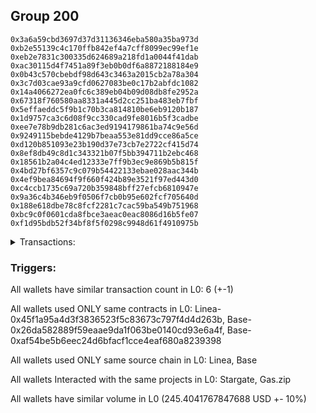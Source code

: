 ## Group 200

```0x5db31aca1bff382bc37d09cdaee4df82702913d3
0x3a6a59cbd3697d37d31136346eba580a35ba973d
0xb2e55139c4c170ffb842ef4a7cff8099ec99ef1e
0xeb2e7831c300335d624689a218fd1a0044f41dab
0xac30115d4f7451a89f3eb0b0df6a8872188184e9
0x0b43c570cbebdf98d643c3463a2015cb2a78a304
0x3c7d03cae93a9cfd0627083be0c17b2abfdc1082
0x14a4066272ea0fc6c389eb04b09d08db8fe2952a
0x67318f760580aa8331a445d2cc251ba483eb7fbf
0x5effaeddc5f9b1c70b3ca814810be6eb9120b187
0x1d9757ca3c6d08f9cc330cad9fe8016b5f3cadbe
0xee7e78b9db281c6ac3ed9194179861ba74c9e56d
0x9249115bebde4129b7beaa553e81dd9cce86a5ce
0xd120b851093e23b190d37e73cb7e2722cf415d74
0x8ef8db49c8d1c343321b07f5bb394711b2ebc468
0x18561b2a04c4ed12333e7ff9b3ec9e869b5b815f
0x4bd27bf6357c9c079b54422133ebae028aac344b
0x4ef9bea84694f9f660f424b89e3521f97ed443d0
0xc4ccb1735c69a720b359848bff27efcb6810947e
0x9a36c4b346eb9f0506f7cb0b95e602fcf705640d
0x188e618dbe78c8fcf2281c7cac59ba549b751968
0xbc9c0f0601cda8fbce3aeac0eac8086d16b5fe07
0xf1d95bdb52f34bf8f5f0298c9948d61f4910975b
```
<details>
<summary>Transactions:</summary>

Hashes: 

Wallet: 0x5db31aca1bff382bc37d09cdaee4df82702913d3

       Hash: 0xef68a6540107522b197d7c36aa7dc69d21fa7deeef635cb46635c4715171f5ec
         - source chain: Linea
         - destination chain: Base
         - project: Stargate
         - contract: 0x45f1a95a4d3f3836523f5c83673c797f4d4d263b
         - value USD: 2.544304731
       Hash: 0xcfafdec7072c692810bbec9ea99210ebdf9ba6f67cbc70310e4659dc3181780e
         - source chain: Base
         - destination chain: Linea
         - project: Gas.zip
         - contract: 0x26da582889f59eaae9da1f063be0140cd93e6a4f
         - value USD: 0.0001790754759
       Hash: 0xa018c8717369eb98b32769d110ba4712ef6ae1c1f4326cce34838e53fcec858a
         - source chain: Base
         - destination chain: Linea
         - project: Gas.zip
         - contract: 0x26da582889f59eaae9da1f063be0140cd93e6a4f
         - value USD: 0.0001686171565
       Hash: 0x67b708cf234d9bc72aabfa277bfdb782e382f237a08996cc1c7e43da322b0b6e
         - source chain: Base
         - destination chain: Optimism
         - project: Stargate
         - contract: 0xaf54be5b6eec24d6bfacf1cce4eaf680a8239398
         - value USD: 191.263827478
       Hash: 0xea61cb216574a5ef8b3a0c4eed8e0e9fe2896977459c1fd23fbac0a62c2807e7
         - source chain: Base
         - destination chain: Base
         - project: Gas.zip
         - contract: 0x26da582889f59eaae9da1f063be0140cd93e6a4f
         - value USD: 0.0001381641364
       Hash: 0xc6c6e35c8fca0114f6dc5d8e951d11d4bda718ffddbc592ea5dc6880709b59eb
         - source chain: Base
         - destination chain: Optimism
         - project: Stargate
         - contract: 0xaf54be5b6eec24d6bfacf1cce4eaf680a8239398
         - value USD: 51.595558719
Wallet: 0x3a6a59cbd3697d37d31136346eba580a35ba973d

       Hash:0xe414a92efbfeb96939ab36eb1f207b27432f5f37fba2ae3b6e7cbd7fd723deed
         - source chain: Linea
         - destination chain: Base
         - project: Stargate
         - contract: 0x45f1a95a4d3f3836523f5c83673c797f4d4d263b
         - value USD: 10.63636652
       Hash:0xe09293e3a9ad5c032a47d82ac58c4c51eee698d98a32af0921d9729cecd4fce9
         - source chain: Base
         - destination chain: Linea
         - project: Gas.zip
         - contract: 0x26da582889f59eaae9da1f063be0140cd93e6a4f
         - value USD: 2.521145415e-05
       Hash:0x8ee4993ce325c8745c95f8ecdb9c60a5d468ddeeb7213cea1601d4cdcd1bc877
         - source chain: Base
         - destination chain: Scroll
         - project: Gas.zip
         - contract: 0x26da582889f59eaae9da1f063be0140cd93e6a4f
         - value USD: 8.248268342e-05
       Hash:0x8a536657a1230505b916df72b786797f70b16f8b299d682ed75715a446afe329
         - source chain: Base
         - destination chain: Optimism
         - project: Stargate
         - contract: 0xaf54be5b6eec24d6bfacf1cce4eaf680a8239398
         - value USD: 197.092828238
       Hash:0xdae976bf65108a75cb2df0509e548cf172d27a68efa7d1efc647d71c2eed87fc
         - source chain: Base
         - destination chain: Arbitrum
         - project: Gas.zip
         - contract: 0x26da582889f59eaae9da1f063be0140cd93e6a4f
         - value USD: 0.0001291924392
       Hash:0xc10bc94ffb5991ca0e5711cca01da674bf9f16327c274abb5125edc52b014e29
         - source chain: Base
         - destination chain: Optimism
         - project: Stargate
         - contract: 0xaf54be5b6eec24d6bfacf1cce4eaf680a8239398
         - value USD: 53.004828508
Wallet: 0xb2e55139c4c170ffb842ef4a7cff8099ec99ef1e

       Hash:0x52549ca00185ccafd8255b1daf926dbd7528e0506038a04cc9b82bb55bbe0ca2
         - source chain: Linea
         - destination chain: Base
         - project: Stargate
         - contract: 0x45f1a95a4d3f3836523f5c83673c797f4d4d263b
         - value USD: 2.331277141
       Hash:0xc0ac93e0698331ff53d4e52d4031b656084d8da005aaec3a8c7f2856d6105575
         - source chain: Base
         - destination chain: Arbitrum
         - project: Gas.zip
         - contract: 0x26da582889f59eaae9da1f063be0140cd93e6a4f
         - value USD: 0.0001271695408
       Hash:0x67de92170b3f8c47d2de95e0680190455f85ca1ee5052067cd00df26ce86a258
         - source chain: Base
         - destination chain: Scroll
         - project: Gas.zip
         - contract: 0x26da582889f59eaae9da1f063be0140cd93e6a4f
         - value USD: 4.38082302e-05
       Hash:0x61ab4fe43283ec1619a0f71d56648cd3305ee980772a79b670c66291f509d884
         - source chain: Base
         - destination chain: Optimism
         - project: Stargate
         - contract: 0xaf54be5b6eec24d6bfacf1cce4eaf680a8239398
         - value USD: 187.481428349
       Hash:0xcbb47944e41c496af03d198240bb55adb74864b991120605281a0b26e01f83b7
         - source chain: Base
         - destination chain: Arbitrum
         - project: Gas.zip
         - contract: 0x26da582889f59eaae9da1f063be0140cd93e6a4f
         - value USD: 7.596036934e-05
       Hash:0x53bb59b38c69971603f89680f2b5cde7568b19b1e826fb81481fa3f57685ae25
         - source chain: Base
         - destination chain: Optimism
         - project: Stargate
         - contract: 0xaf54be5b6eec24d6bfacf1cce4eaf680a8239398
         - value USD: 55.940283115
Wallet: 0xeb2e7831c300335d624689a218fd1a0044f41dab

       Hash:0x4831d6e5b3c6ab214800f36ca00cdbb459c270ad56a55cd07c46b6f8440ed9f5
         - source chain: Linea
         - destination chain: Base
         - project: Stargate
         - contract: 0x45f1a95a4d3f3836523f5c83673c797f4d4d263b
         - value USD: 11.034284272
       Hash:0x1676b7b828a5557906a3679bdd691cc3c03abe3a0ed82911d76946250fe0e2d3
         - source chain: Base
         - destination chain: Kava
         - project: Gas.zip
         - contract: 0x26da582889f59eaae9da1f063be0140cd93e6a4f
         - value USD: 1.367244633e-08
       Hash:0x69a08c9f3c9a5ce1ddc093d6e196eaf4162cfc4cecfb67a4d831a7755803dfaa
         - source chain: Base
         - destination chain: Kava
         - project: Gas.zip
         - contract: 0x26da582889f59eaae9da1f063be0140cd93e6a4f
         - value USD: 9.88594435e-09
       Hash:0x0f8045a7d7f4cb127592f0310e65647cd7a700bd312ec85df80bd2af6baaf7c5
         - source chain: Base
         - destination chain: Optimism
         - project: Stargate
         - contract: 0xaf54be5b6eec24d6bfacf1cce4eaf680a8239398
         - value USD: 203.206422693
       Hash:0x34c19b5fb1777d0ab719413483618e9413f655b2555c260b1ab40eacf3344898
         - source chain: Base
         - destination chain: Zora
         - project: Gas.zip
         - contract: 0x26da582889f59eaae9da1f063be0140cd93e6a4f
         - value USD: 2.661603492e-05
       Hash:0xbcf632bb3a11a75ecafb80ef698ee64a0ffbf5dd3484496b9e8e438aee1d317c
         - source chain: Base
         - destination chain: Optimism
         - project: Stargate
         - contract: 0xaf54be5b6eec24d6bfacf1cce4eaf680a8239398
         - value USD: 50.373635838
Wallet: 0xac30115d4f7451a89f3eb0b0df6a8872188184e9

       Hash:0x97585761a8d109f881af2a82f55c70b2d419f31c39a5fbb266392d15a2763f21
         - source chain: Linea
         - destination chain: Base
         - project: Stargate
         - contract: 0x45f1a95a4d3f3836523f5c83673c797f4d4d263b
         - value USD: 12.965489469
       Hash:0xb21c40680857d25a249a75f894efa542c598a672649e14e84e10cc84c0d2552f
         - source chain: Base
         - destination chain: Linea
         - project: Gas.zip
         - contract: 0x26da582889f59eaae9da1f063be0140cd93e6a4f
         - value USD: 7.785890254e-05
       Hash:0x95c67452a7be2bd1e08ee494aba763b41ed8e4dae989e3faaf2f19bd25b84fbf
         - source chain: Base
         - destination chain: Kava
         - project: Gas.zip
         - contract: 0x26da582889f59eaae9da1f063be0140cd93e6a4f
         - value USD: 3.089357609e-08
       Hash:0x2091ecfd569b141edad0b33580bdc82739715703eabe35f647d44922afc136ef
         - source chain: Base
         - destination chain: Optimism
         - project: Stargate
         - contract: 0xaf54be5b6eec24d6bfacf1cce4eaf680a8239398
         - value USD: 198.791492627
       Hash:0x70ebd97bcd3a7f0de99587ae19c4e023493d6a785ed8c1be1a969817a2eb4524
         - source chain: Base
         - destination chain: Kava
         - project: Gas.zip
         - contract: 0x26da582889f59eaae9da1f063be0140cd93e6a4f
         - value USD: 2.429600915e-08
       Hash:0xc39f85cb25eeeb4f2854426bb56b9c9b6e7992edb9b28ee70675ad74d1c059e2
         - source chain: Base
         - destination chain: Optimism
         - project: Stargate
         - contract: 0xaf54be5b6eec24d6bfacf1cce4eaf680a8239398
         - value USD: 56.13927135
Wallet: 0x0b43c570cbebdf98d643c3463a2015cb2a78a304

       Hash:0xd6812fbe458e415143f1ec3f8a64e4864626ffa07a8bdcaa0bfdc64c28958df1
         - source chain: Linea
         - destination chain: Base
         - project: Stargate
         - contract: 0x45f1a95a4d3f3836523f5c83673c797f4d4d263b
         - value USD: 12.730143066
       Hash:0xbfec2b110a85b506bef6334113d5ee733b0cb7b4ce29380dc67037d0fe87ea8c
         - source chain: Base
         - destination chain: Linea
         - project: Gas.zip
         - contract: 0x26da582889f59eaae9da1f063be0140cd93e6a4f
         - value USD: 8.04541993e-05
       Hash:0xd0534509740f5e7b46088b754eb31b31bd2e125ede641494347e2d5829a586bf
         - source chain: Base
         - destination chain: Kava
         - project: Gas.zip
         - contract: 0x26da582889f59eaae9da1f063be0140cd93e6a4f
         - value USD: 4.268066359e-08
       Hash:0x311aea75591d28a1aeace8ebcf3abfb063c3631d39dce7fd74b2cd9437343a29
         - source chain: Base
         - destination chain: Optimism
         - project: Stargate
         - contract: 0xaf54be5b6eec24d6bfacf1cce4eaf680a8239398
         - value USD: 190.246765099
       Hash:0x0b9f8fc1977b3893eec228cab5cf9497021bfbb3f62ed7cbf2d1dfb5f3f10181
         - source chain: Base
         - destination chain: Scroll
         - project: Gas.zip
         - contract: 0x26da582889f59eaae9da1f063be0140cd93e6a4f
         - value USD: 4.575565554e-05
       Hash:0x678ae9de6c27c26b5f13d6a8f5658290cfe89e2f186a63cf380b49f843c91211
         - source chain: Base
         - destination chain: Optimism
         - project: Stargate
         - contract: 0xaf54be5b6eec24d6bfacf1cce4eaf680a8239398
         - value USD: 49.925067332
Wallet: 0x3c7d03cae93a9cfd0627083be0c17b2abfdc1082

       Hash:0x6c84bbdeb63b3f8b1d65b53632fe4a601a9f580073a5ca338f72754284d17931
         - source chain: Linea
         - destination chain: Base
         - project: Stargate
         - contract: 0x45f1a95a4d3f3836523f5c83673c797f4d4d263b
         - value USD: 13.65964206
       Hash:0x3d12fd5bbb5e21eb0497e32a84946dcc2dc55fbb5554e899603b4ed2f0750961
         - source chain: Base
         - destination chain: Base
         - project: Gas.zip
         - contract: 0x26da582889f59eaae9da1f063be0140cd93e6a4f
         - value USD: 0.0001405103055
       Hash:0xfa7f7394edff5348b70cfd0e039d6b86a6216d37445ba284d095d4f9846e45a0
         - source chain: Base
         - destination chain: Linea
         - project: Gas.zip
         - contract: 0x26da582889f59eaae9da1f063be0140cd93e6a4f
         - value USD: 0.0001423767482
       Hash:0x990179c65d8659bea5cd6b459bff7f0c780ba5bff813aead79b54942b4ba8c6f
         - source chain: Base
         - destination chain: Optimism
         - project: Stargate
         - contract: 0xaf54be5b6eec24d6bfacf1cce4eaf680a8239398
         - value USD: 191.082086458
       Hash:0x09d48ae398923d35eb745388acf6d4f726baad20894c5e10e01bc49fc326e7c1
         - source chain: Base
         - destination chain: Zora
         - project: Gas.zip
         - contract: 0x26da582889f59eaae9da1f063be0140cd93e6a4f
         - value USD: 8.732451908e-05
       Hash:0xf6c1afcf517166a22b25053f7a91568d03be2a1159966a48b251d695f4a12124
         - source chain: Base
         - destination chain: Optimism
         - project: Stargate
         - contract: 0xaf54be5b6eec24d6bfacf1cce4eaf680a8239398
         - value USD: 45.970675293
Wallet: 0x14a4066272ea0fc6c389eb04b09d08db8fe2952a

       Hash:0x454904bb9ce1a5e8c4f46a7348ad621cfba73499cefb835eb1c304306db72151
         - source chain: Linea
         - destination chain: Base
         - project: Stargate
         - contract: 0x45f1a95a4d3f3836523f5c83673c797f4d4d263b
         - value USD: 8.610489841
       Hash:0x2093ffd5e192e36aa00b366cb6ad7dd60632b812f5349db31d6454d877feee04
         - source chain: Base
         - destination chain: Zora
         - project: Gas.zip
         - contract: 0x26da582889f59eaae9da1f063be0140cd93e6a4f
         - value USD: 7.488939765e-05
       Hash:0xb78be37021572797adbed6ced7369b0f6073c2912894643ad7e57d6a024ececc
         - source chain: Base
         - destination chain: Zora
         - project: Gas.zip
         - contract: 0x26da582889f59eaae9da1f063be0140cd93e6a4f
         - value USD: 0.0001079502902
       Hash:0xabc5fe6ead04e7193a49f16ac03c43a5732c8282d275c3f59ea78e8dcb3f3aa7
         - source chain: Base
         - destination chain: Optimism
         - project: Stargate
         - contract: 0xaf54be5b6eec24d6bfacf1cce4eaf680a8239398
         - value USD: 197.875826287
       Hash:0x5709d5bc31f7a5aaaa9f814a1b86b6f9b152d645f564ae8c8c7695448202bfec
         - source chain: Base
         - destination chain: Scroll
         - project: Gas.zip
         - contract: 0x26da582889f59eaae9da1f063be0140cd93e6a4f
         - value USD: 0.0001235103643
       Hash:0x015a73b31faabcaac1ebca445bba64f75ec49a1348e8c9cd172ba7a63c41c8cd
         - source chain: Base
         - destination chain: Optimism
         - project: Stargate
         - contract: 0xaf54be5b6eec24d6bfacf1cce4eaf680a8239398
         - value USD: 52.750744692
Wallet: 0x67318f760580aa8331a445d2cc251ba483eb7fbf

       Hash:0xb5cc419c7bc56c5e39160f299e6e4a18a65bd86d65ff74228bbfc61ca0c71153
         - source chain: Linea
         - destination chain: Base
         - project: Stargate
         - contract: 0x45f1a95a4d3f3836523f5c83673c797f4d4d263b
         - value USD: 14.306699233
       Hash:0x8f38a2b7ee607352a8a23d070726ebbeef08c5d59bb3ba39dad445cb5e3c2d6b
         - source chain: Base
         - destination chain: Metis
         - project: Gas.zip
         - contract: 0x26da582889f59eaae9da1f063be0140cd93e6a4f
         - value USD: 2.339707096e-06
       Hash:0xb4f92b10044e9480e0264b410abb5d1500165414ebb420b8db8ba33117e1b4b0
         - source chain: Base
         - destination chain: Base
         - project: Gas.zip
         - contract: 0x26da582889f59eaae9da1f063be0140cd93e6a4f
         - value USD: 0.0001634675823
       Hash:0xae459cd710f6464419b4a4caefe14a6f676e16953f09ff557a8fe6ccaa6485ea
         - source chain: Base
         - destination chain: Optimism
         - project: Stargate
         - contract: 0xaf54be5b6eec24d6bfacf1cce4eaf680a8239398
         - value USD: 196.55965995
       Hash:0xa82d4ef5843e08066a87dccc89909801e4f221a3fbbfa4b3e8bbd8694a036f06
         - source chain: Base
         - destination chain: Linea
         - project: Gas.zip
         - contract: 0x26da582889f59eaae9da1f063be0140cd93e6a4f
         - value USD: 0.0001049688568
       Hash:0x1382c337d59013e758d256a7593050325a47114de4edd20b70b5fae6251cecca
         - source chain: Base
         - destination chain: Optimism
         - project: Stargate
         - contract: 0xaf54be5b6eec24d6bfacf1cce4eaf680a8239398
         - value USD: 47.866299216
Wallet: 0x5effaeddc5f9b1c70b3ca814810be6eb9120b187

       Hash:0x0bd7e70c0631433997c4158e8030ebd67fbce52045bd785459408cc4898790d8
         - source chain: Linea
         - destination chain: Base
         - project: Stargate
         - contract: 0x45f1a95a4d3f3836523f5c83673c797f4d4d263b
         - value USD: 11.056687907
       Hash:0x4e1892865c33578cb9c403db34a667d49289969b698d728a2badef0db725c93e
         - source chain: Base
         - destination chain: Zora
         - project: Gas.zip
         - contract: 0x26da582889f59eaae9da1f063be0140cd93e6a4f
         - value USD: 0.0001238270238
       Hash:0xd55e2fc2f51adf9a583126d9fc7ee310947f71a71f0c97acb8082bdf238e5d28
         - source chain: Base
         - destination chain: Linea
         - project: Gas.zip
         - contract: 0x26da582889f59eaae9da1f063be0140cd93e6a4f
         - value USD: 0.0001182312702
       Hash:0x11366e4328207f416488cd4ef7b14c61539f9531dd1d1ef33660ad5acba2c640
         - source chain: Base
         - destination chain: Optimism
         - project: Stargate
         - contract: 0xaf54be5b6eec24d6bfacf1cce4eaf680a8239398
         - value USD: 185.011004839
       Hash:0x12de71e14a732bdd45c35355808bc1f7de7886a3d1b34856ff3acca4ff9191ff
         - source chain: Base
         - destination chain: Arbitrum
         - project: Gas.zip
         - contract: 0x26da582889f59eaae9da1f063be0140cd93e6a4f
         - value USD: 1.61490549e-05
       Hash:0x89886d08be4760120d4f7dc36fd6dfa814c15fea462842a326c96699d78f14e5
         - source chain: Base
         - destination chain: Optimism
         - project: Stargate
         - contract: 0xaf54be5b6eec24d6bfacf1cce4eaf680a8239398
         - value USD: 50.212615926
Wallet: 0x1d9757ca3c6d08f9cc330cad9fe8016b5f3cadbe

       Hash:0xa1c24700b4af561ec76e3900823eea9fa7b55c89c6913daa7b19e06a2ed9f193
         - source chain: Linea
         - destination chain: Base
         - project: Stargate
         - contract: 0x45f1a95a4d3f3836523f5c83673c797f4d4d263b
         - value USD: 6.971049802
       Hash:0x8073f7767a88caf8506af0f84bdafc4ef9cc779e9cbee231abf93f4f8e16b390
         - source chain: Base
         - destination chain: Kava
         - project: Gas.zip
         - contract: 0x26da582889f59eaae9da1f063be0140cd93e6a4f
         - value USD: 3.775461878e-08
       Hash:0x341a01c89aba63216986c8ee350121d29d2d88f99a7f4f17cd45c5a0aee373fc
         - source chain: Base
         - destination chain: Scroll
         - project: Gas.zip
         - contract: 0x26da582889f59eaae9da1f063be0140cd93e6a4f
         - value USD: 0.0001401640276
       Hash:0x8f8eef654d4050aab90d0da0f9ee560720ce2e1b1c652f5d0e174a4876a0d57e
         - source chain: Base
         - destination chain: Optimism
         - project: Stargate
         - contract: 0xaf54be5b6eec24d6bfacf1cce4eaf680a8239398
         - value USD: 201.6557992
       Hash:0x1c451f8afb8944c92b2c8bc81e0ed7b2ee6a029b94f1515c03054442cdd11784
         - source chain: Base
         - destination chain: Arbitrum
         - project: Gas.zip
         - contract: 0x26da582889f59eaae9da1f063be0140cd93e6a4f
         - value USD: 7.476414305e-05
       Hash:0xfb0336c4263df5f9f78b8c44c91c490f9d410f7ca5b07bf358d4255f7095fadf
         - source chain: Base
         - destination chain: Optimism
         - project: Stargate
         - contract: 0xaf54be5b6eec24d6bfacf1cce4eaf680a8239398
         - value USD: 50.976692204
Wallet: 0xee7e78b9db281c6ac3ed9194179861ba74c9e56d

       Hash:0x42d9f1a499abb74b2a3e421cebdc36e130c50b5e27e40f25c3d4ba99a2edf6aa
         - source chain: Linea
         - destination chain: Base
         - project: Stargate
         - contract: 0x45f1a95a4d3f3836523f5c83673c797f4d4d263b
         - value USD: 13.101497503
       Hash:0xa417734ece8b234dbca280bfffb7588e6480bbd08883908398b7622befabf3dd
         - source chain: Base
         - destination chain: Linea
         - project: Gas.zip
         - contract: 0x26da582889f59eaae9da1f063be0140cd93e6a4f
         - value USD: 7.414791846e-05
       Hash:0x4f1973af0e5fc31f8e6c50ab2f8983351205554a03ade829262902d437f5dc04
         - source chain: Base
         - destination chain: Scroll
         - project: Gas.zip
         - contract: 0x26da582889f59eaae9da1f063be0140cd93e6a4f
         - value USD: 0.0001614113863
       Hash:0xc3c43e4a91d2d5dee5a2326ffcfdb25de42f4ff00f73091f936e14e866b51eda
         - source chain: Base
         - destination chain: Optimism
         - project: Stargate
         - contract: 0xaf54be5b6eec24d6bfacf1cce4eaf680a8239398
         - value USD: 197.014522912
       Hash:0xe0682920005948018a9752066c9ddd65e27f302610354ccdfec6c8d13a2a96b5
         - source chain: Base
         - destination chain: Scroll
         - project: Gas.zip
         - contract: 0x26da582889f59eaae9da1f063be0140cd93e6a4f
         - value USD: 7.446508647e-05
       Hash:0xd6d30e3ceced4eb0c42ba573851ee03a5a95a3f6d4ecc5fd0c18513a537a8b63
         - source chain: Base
         - destination chain: Optimism
         - project: Stargate
         - contract: 0xaf54be5b6eec24d6bfacf1cce4eaf680a8239398
         - value USD: 56.313357862
Wallet: 0x9249115bebde4129b7beaa553e81dd9cce86a5ce

       Hash:0xddbacad921669883ad68614da06782d78f5e89ef4a4346828b06715af66a1b75
         - source chain: Linea
         - destination chain: Base
         - project: Stargate
         - contract: 0x45f1a95a4d3f3836523f5c83673c797f4d4d263b
         - value USD: 10.970018012
       Hash:0x9f25fd9e15b44d0a9a08da90acefc0600c58bc5d6e1d2d4f49c3111a8f4766c5
         - source chain: Base
         - destination chain: Scroll
         - project: Gas.zip
         - contract: 0x26da582889f59eaae9da1f063be0140cd93e6a4f
         - value USD: 0.0001098299836
       Hash:0xfba1a11b0494363f7d6c75147fffb7bac42caced13cec7b2c13e00d0c598ce20
         - source chain: Base
         - destination chain: Kava
         - project: Gas.zip
         - contract: 0x26da582889f59eaae9da1f063be0140cd93e6a4f
         - value USD: 3.745257823e-08
       Hash:0xc41e92194ace1d87492f916ece0843152819996ebd3b0569e492252ff33f5bc6
         - source chain: Base
         - destination chain: Optimism
         - project: Stargate
         - contract: 0xaf54be5b6eec24d6bfacf1cce4eaf680a8239398
         - value USD: 202.559103057
       Hash:0xccae288a365f5dd23869ac139d3dd31bc0e1e7d6420e5332c72169308ab5ea1c
         - source chain: Base
         - destination chain: Scroll
         - project: Gas.zip
         - contract: 0x26da582889f59eaae9da1f063be0140cd93e6a4f
         - value USD: 3.947546753e-05
       Hash:0x5fd73d851ef7479d370d373f483dc0f9122125e3c79e22c8f23a9a5eb68477c7
         - source chain: Base
         - destination chain: Optimism
         - project: Stargate
         - contract: 0xaf54be5b6eec24d6bfacf1cce4eaf680a8239398
         - value USD: 53.066570361
Wallet: 0xd120b851093e23b190d37e73cb7e2722cf415d74

       Hash:0x103222ee4c2cd215e74cd9bd4917096db0399bf1e7fd65b72c3a6c0258784484
         - source chain: Linea
         - destination chain: Base
         - project: Stargate
         - contract: 0x45f1a95a4d3f3836523f5c83673c797f4d4d263b
         - value USD: 10.464586145
       Hash:0xb3ab1753d538571c4b79e70570b628fcbe27077c20955bb0ccfaccea49b54c1e
         - source chain: Base
         - destination chain: Scroll
         - project: Gas.zip
         - contract: 0x26da582889f59eaae9da1f063be0140cd93e6a4f
         - value USD: 0.0001180485538
       Hash:0x87fbf06ebbacdd0277d126c12ec0d2361f832d18ba6ea6b3688b6708b55781ea
         - source chain: Base
         - destination chain: Scroll
         - project: Gas.zip
         - contract: 0x26da582889f59eaae9da1f063be0140cd93e6a4f
         - value USD: 0.0001169443574
       Hash:0xff7b2446d2f4d5b30b5a60c184b6403e69afcdf523f6fe93fc8513d05b761fef
         - source chain: Base
         - destination chain: Optimism
         - project: Stargate
         - contract: 0xaf54be5b6eec24d6bfacf1cce4eaf680a8239398
         - value USD: 184.619333198
       Hash:0xeb7abd42aab6d294ad31220c99542dd97d32f932789ac2bdaa7584e9584dcb9d
         - source chain: Base
         - destination chain: Base
         - project: Gas.zip
         - contract: 0x26da582889f59eaae9da1f063be0140cd93e6a4f
         - value USD: 3.020471379e-05
       Hash:0xdd839ed68a6e9cb9a00be71804665b2904ba50114b52fc390f04575933e31fc6
         - source chain: Base
         - destination chain: Optimism
         - project: Stargate
         - contract: 0xaf54be5b6eec24d6bfacf1cce4eaf680a8239398
         - value USD: 53.732689884
Wallet: 0x8ef8db49c8d1c343321b07f5bb394711b2ebc468

       Hash:0x8901434a286cd24ed443f4a2b77a68bfae735c72e9b01a8a7e226aee49c9b344
         - source chain: Linea
         - destination chain: Base
         - project: Stargate
         - contract: 0x45f1a95a4d3f3836523f5c83673c797f4d4d263b
         - value USD: 11.914667748
       Hash:0x481f8bda44f7664f08e83987edac9b11387acdd031890bc9099cf02cfec2260a
         - source chain: Base
         - destination chain: Base
         - project: Gas.zip
         - contract: 0x26da582889f59eaae9da1f063be0140cd93e6a4f
         - value USD: 4.482856475e-05
       Hash:0xfe59b3e73db702f1c85236481618757f0f18b2f5bbeb518a713212e448097a72
         - source chain: Base
         - destination chain: Base
         - project: Gas.zip
         - contract: 0x26da582889f59eaae9da1f063be0140cd93e6a4f
         - value USD: 0.0001418775242
       Hash:0x3b99ebc9d29b84298bea9b76d059204ebd483f6aaca844f37537e9a013de91d3
         - source chain: Base
         - destination chain: Optimism
         - project: Stargate
         - contract: 0xaf54be5b6eec24d6bfacf1cce4eaf680a8239398
         - value USD: 193.470412395
       Hash:0xeb7ceeb8d7593889c8023c69e738a7b0463aa05a253779acf2f624158974808e
         - source chain: Base
         - destination chain: Arbitrum
         - project: Gas.zip
         - contract: 0x26da582889f59eaae9da1f063be0140cd93e6a4f
         - value USD: 2.003679034e-05
       Hash:0xad196bd3513f87712382d969c0948a93acd3a4a40dccc6e27c0a537ada875b5b
         - source chain: Base
         - destination chain: Optimism
         - project: Stargate
         - contract: 0xaf54be5b6eec24d6bfacf1cce4eaf680a8239398
         - value USD: 55.270902583
Wallet: 0x18561b2a04c4ed12333e7ff9b3ec9e869b5b815f

       Hash:0x6afb85efd93d79420d19338dd433c6e73a79de2acfc7f90b1fdfe3de570e1f69
         - source chain: Linea
         - destination chain: Base
         - project: Stargate
         - contract: 0x45f1a95a4d3f3836523f5c83673c797f4d4d263b
         - value USD: 7.472653426
       Hash:0xf76e98dcc51edf89692f36d53f99f630adc0ad148e94eb41355d56f8afd60800
         - source chain: Base
         - destination chain: Base
         - project: Gas.zip
         - contract: 0x26da582889f59eaae9da1f063be0140cd93e6a4f
         - value USD: 3.773070866e-05
       Hash:0xfd97695ae1611dc0d639b860f73106d571fe51db75ccc982d76accf26dc0dec7
         - source chain: Base
         - destination chain: Base
         - project: Gas.zip
         - contract: 0x26da582889f59eaae9da1f063be0140cd93e6a4f
         - value USD: 9.328112964e-05
       Hash:0x180b7ee7b59690efb4a11795b7116a474d739735d4057b843941d238644d11f2
         - source chain: Base
         - destination chain: Optimism
         - project: Stargate
         - contract: 0xaf54be5b6eec24d6bfacf1cce4eaf680a8239398
         - value USD: 196.992192906
       Hash:0x8683b41d1296b1cf544039d19b8301407421d52619307c93160324375604719e
         - source chain: Base
         - destination chain: Kava
         - project: Gas.zip
         - contract: 0x26da582889f59eaae9da1f063be0140cd93e6a4f
         - value USD: 1.750081926e-08
       Hash:0x157a1f33ef85a18eb5b663a4a05613bff438732bda03ae617d1489a57866b3fa
         - source chain: Base
         - destination chain: Optimism
         - project: Stargate
         - contract: 0xaf54be5b6eec24d6bfacf1cce4eaf680a8239398
         - value USD: 54.002454856
Wallet: 0x4bd27bf6357c9c079b54422133ebae028aac344b

       Hash:0xa702d110df46f202b1a4fc429525f03dcec60aad0fc0a6d8759e0f3dd953d9fc
         - source chain: Linea
         - destination chain: Base
         - project: Stargate
         - contract: 0x45f1a95a4d3f3836523f5c83673c797f4d4d263b
         - value USD: 10.018596077
       Hash:0x48bb1910805612b956d141da47a8a1e42ad3386d6242b3509652748f84edfdfc
         - source chain: Base
         - destination chain: Linea
         - project: Gas.zip
         - contract: 0x26da582889f59eaae9da1f063be0140cd93e6a4f
         - value USD: 0.0001173014111
       Hash:0xbf8b99522c2f9e1faa62917cc00149167dfec4b66f662626b8e600a4a9222671
         - source chain: Base
         - destination chain: Scroll
         - project: Gas.zip
         - contract: 0x26da582889f59eaae9da1f063be0140cd93e6a4f
         - value USD: 2.297733708e-05
       Hash:0x6374c8e6f4887da2f990ced246f58eb63daa78fa98cecd88954b7970df1a10d1
         - source chain: Base
         - destination chain: Optimism
         - project: Stargate
         - contract: 0xaf54be5b6eec24d6bfacf1cce4eaf680a8239398
         - value USD: 188.586308262
       Hash:0x686b1bcae2da37055442ae2f6470d1c07ed7e0173aa35a7eb0a283222fbde9a5
         - source chain: Base
         - destination chain: Zora
         - project: Gas.zip
         - contract: 0x26da582889f59eaae9da1f063be0140cd93e6a4f
         - value USD: 1.884056405e-05
       Hash:0xbbd71296ea71905d56ef40aae6db812af1f4c837eadb5ebb1906bfa69ab16b62
         - source chain: Base
         - destination chain: Optimism
         - project: Stargate
         - contract: 0xaf54be5b6eec24d6bfacf1cce4eaf680a8239398
         - value USD: 51.485002689
Wallet: 0x4ef9bea84694f9f660f424b89e3521f97ed443d0

       Hash:0xb3a65a72b146a96fddd0fb3c6d1a983575b91b1d56f7f9b85488d2ba6ec0b074
         - source chain: Linea
         - destination chain: Base
         - project: Stargate
         - contract: 0x45f1a95a4d3f3836523f5c83673c797f4d4d263b
         - value USD: 12.750512989
       Hash:0xab17cd251fcf96c9e7c7ac0c28b23ea81ae8ec841947880ab31b23c2d2e3e984
         - source chain: Base
         - destination chain: Scroll
         - project: Gas.zip
         - contract: 0x26da582889f59eaae9da1f063be0140cd93e6a4f
         - value USD: 0.0001197488883
       Hash:0x04542cd34842822f1c2beeaca853a960982862112d3dddc5b695ab905d142745
         - source chain: Base
         - destination chain: Scroll
         - project: Gas.zip
         - contract: 0x26da582889f59eaae9da1f063be0140cd93e6a4f
         - value USD: 0.0001704413956
       Hash:0x410cf273fb54dc766bc36dae7564ab2766a065b345445311a1110d4ceb839703
         - source chain: Base
         - destination chain: Optimism
         - project: Stargate
         - contract: 0xaf54be5b6eec24d6bfacf1cce4eaf680a8239398
         - value USD: 193.781318214
       Hash:0x5e0ea316085285f5059f66ec607a564394c65fd4b3045d3cd3cfbf19db07df69
         - source chain: Base
         - destination chain: Arbitrum
         - project: Gas.zip
         - contract: 0x26da582889f59eaae9da1f063be0140cd93e6a4f
         - value USD: 4.126980696e-05
       Hash:0xab81f98ec6d37fc43a780ec9106d7dde26c9970360cd3eb327735ad055c004ee
         - source chain: Base
         - destination chain: Optimism
         - project: Stargate
         - contract: 0xaf54be5b6eec24d6bfacf1cce4eaf680a8239398
         - value USD: 50.505340483
Wallet: 0xc4ccb1735c69a720b359848bff27efcb6810947e

       Hash:0x92cdd0970605ff0700d5f232d165a7cb2961445a65772e965bf0104ef7c4bd7e
         - source chain: Linea
         - destination chain: Base
         - project: Stargate
         - contract: 0x45f1a95a4d3f3836523f5c83673c797f4d4d263b
         - value USD: 12.817499147
       Hash:0x538150202e642c9be9642fe46d31fde32371faa70d6adfa439319826b2e2f300
         - source chain: Base
         - destination chain: Metis
         - project: Gas.zip
         - contract: 0x26da582889f59eaae9da1f063be0140cd93e6a4f
         - value USD: 1.887487622e-06
       Hash:0xe708491f51e6fdaaa7905cbf79d56088d1cb5e77d751eae0beb85367463e1b22
         - source chain: Base
         - destination chain: Scroll
         - project: Gas.zip
         - contract: 0x26da582889f59eaae9da1f063be0140cd93e6a4f
         - value USD: 0.0001528439029
       Hash:0x2e7500adcbc89d3cafdee1dde235b528792885e936461f1f88be2bfa8240172a
         - source chain: Base
         - destination chain: Optimism
         - project: Stargate
         - contract: 0xaf54be5b6eec24d6bfacf1cce4eaf680a8239398
         - value USD: 185.66837094
       Hash:0xb2b9c5f8ade36674fd4c8ac857881e69fb40ed8280f3546b6522c8c982f136e3
         - source chain: Base
         - destination chain: Zora
         - project: Gas.zip
         - contract: 0x26da582889f59eaae9da1f063be0140cd93e6a4f
         - value USD: 9.898772539e-05
       Hash:0x144701263848da3c39dfd286cf85b6e65e51961e8402d515e02c7a3d13914a04
         - source chain: Base
         - destination chain: Optimism
         - project: Stargate
         - contract: 0xaf54be5b6eec24d6bfacf1cce4eaf680a8239398
         - value USD: 49.780812482
Wallet: 0x9a36c4b346eb9f0506f7cb0b95e602fcf705640d

       Hash:0xb6146f47e3cc0bc0e1509f3514f9ee12928c0e6e781eed80ccc5859d4d4b8c62
         - source chain: Linea
         - destination chain: Base
         - project: Stargate
         - contract: 0x45f1a95a4d3f3836523f5c83673c797f4d4d263b
         - value USD: 9.45475127
       Hash:0x747946b48f509442cfb2a7bd7a6dbc08bc075d2e5eceb926f9de1de2896d3d57
         - source chain: Base
         - destination chain: Metis
         - project: Gas.zip
         - contract: 0x26da582889f59eaae9da1f063be0140cd93e6a4f
         - value USD: 4.00238339e-06
       Hash:0x8cb0d55b936e364a15a07579d8bdc493e70741e321c7600feb93a3d2263c29d7
         - source chain: Base
         - destination chain: Kava
         - project: Gas.zip
         - contract: 0x26da582889f59eaae9da1f063be0140cd93e6a4f
         - value USD: 5.893543747e-09
       Hash:0x2c3b8c659967b59672592d924e79fd4a80b92349d6c040eb95e4fe7eba2931ec
         - source chain: Base
         - destination chain: Optimism
         - project: Stargate
         - contract: 0xaf54be5b6eec24d6bfacf1cce4eaf680a8239398
         - value USD: 193.148528985
       Hash:0xb989a30f0b56ae24e9fec02f014a04bb32da54611857b4f0112598476c79101d
         - source chain: Base
         - destination chain: Metis
         - project: Gas.zip
         - contract: 0x26da582889f59eaae9da1f063be0140cd93e6a4f
         - value USD: 2.051447419e-06
       Hash:0x92933ad185fdbf7540435228421c9b5384dd8b7f8ca14097fcd952713cf5d51c
         - source chain: Base
         - destination chain: Optimism
         - project: Stargate
         - contract: 0xaf54be5b6eec24d6bfacf1cce4eaf680a8239398
         - value USD: 53.375903318
Wallet: 0x188e618dbe78c8fcf2281c7cac59ba549b751968

       Hash:0xff171aab6e3f0ceb43eaa630a3f054bd9e434b85d9c6602688fb4329347c45f1
         - source chain: Linea
         - destination chain: Base
         - project: Stargate
         - contract: 0x45f1a95a4d3f3836523f5c83673c797f4d4d263b
         - value USD: 12.898294973
       Hash:0x1bc72db70007143a75b4d3161b49690ad5490d2d69c05e7a92fb5999414f5181
         - source chain: Base
         - destination chain: Scroll
         - project: Gas.zip
         - contract: 0x26da582889f59eaae9da1f063be0140cd93e6a4f
         - value USD: 4.370785063e-05
       Hash:0xc9ed1c8e7b79f18a1ebf9af919c7194c585f9cae8bd0f3012c01f785d1e646ae
         - source chain: Base
         - destination chain: Kava
         - project: Gas.zip
         - contract: 0x26da582889f59eaae9da1f063be0140cd93e6a4f
         - value USD: 3.740077837e-08
       Hash:0xa4b3f65f62bef9772a45169073029cfefa6a79587740e1646c65220b76dbe6ae
         - source chain: Base
         - destination chain: Optimism
         - project: Stargate
         - contract: 0xaf54be5b6eec24d6bfacf1cce4eaf680a8239398
         - value USD: 186.562639449
       Hash:0xd79ae07d7b1c435064c440c1201e19e93697349faf46d6446352326a2a7301b4
         - source chain: Base
         - destination chain: Scroll
         - project: Gas.zip
         - contract: 0x26da582889f59eaae9da1f063be0140cd93e6a4f
         - value USD: 0.0001318839483
       Hash:0xab16ee623ddc92cfb43be44afe209330c3ebb159593cba04114aaa9d7c370225
         - source chain: Base
         - destination chain: Optimism
         - project: Stargate
         - contract: 0xaf54be5b6eec24d6bfacf1cce4eaf680a8239398
         - value USD: 55.041029548
Wallet: 0xbc9c0f0601cda8fbce3aeac0eac8086d16b5fe07

       Hash:0x20ea16fee4cca8861b5a31dc459ce30cde444ab902db9ad159f3b9e318cb89c6
         - source chain: Linea
         - destination chain: Base
         - project: Stargate
         - contract: 0x45f1a95a4d3f3836523f5c83673c797f4d4d263b
         - value USD: 12.139459522
       Hash:0x056e53149ca73bc8e1bc96c29a5a5ee4ab703bd23bfbdae4034d765a77f2f85e
         - source chain: Base
         - destination chain: Metis
         - project: Gas.zip
         - contract: 0x26da582889f59eaae9da1f063be0140cd93e6a4f
         - value USD: 1.263664759e-06
       Hash:0xae669ae91fc4e2dc68cc191d5524d47781dac72cb34271100a5b91381b376d5a
         - source chain: Base
         - destination chain: Metis
         - project: Gas.zip
         - contract: 0x26da582889f59eaae9da1f063be0140cd93e6a4f
         - value USD: 4.311954524e-06
       Hash:0x5cf71ae2e1f277fbbd21c5d1e3d96bece9f285085d4612d0fd2b706ab6b543cc
         - source chain: Base
         - destination chain: Optimism
         - project: Stargate
         - contract: 0xaf54be5b6eec24d6bfacf1cce4eaf680a8239398
         - value USD: 193.171579912
       Hash:0x320dcaa39e02b015ab4ab831aa13aea3d643dbeee374b64faaa1179effca0846
         - source chain: Base
         - destination chain: Kava
         - project: Gas.zip
         - contract: 0x26da582889f59eaae9da1f063be0140cd93e6a4f
         - value USD: 7.24392885e-09
       Hash:0xf92b01bd25341d4cd93e6eba26d60381fd32e58a58ebd50ad4e862785d686466
         - source chain: Base
         - destination chain: Optimism
         - project: Stargate
         - contract: 0xaf54be5b6eec24d6bfacf1cce4eaf680a8239398
         - value USD: 48.441672179
Wallet: 0xf1d95bdb52f34bf8f5f0298c9948d61f4910975b

       Hash:0x311e7681a29b2ced463e180d2b5d1445a48278da2bc1224dd2cdc9f4421e24ff
         - source chain: Linea
         - destination chain: Base
         - project: Stargate
         - contract: 0x45f1a95a4d3f3836523f5c83673c797f4d4d263b
         - value USD: 2.075438796
       Hash:0x9939f27f2bf9615ee2905de9424d7ff64d3759d4f273ddf379007135dd88fdba
         - source chain: Base
         - destination chain: Base
         - project: Gas.zip
         - contract: 0x26da582889f59eaae9da1f063be0140cd93e6a4f
         - value USD: 6.574856163e-05
       Hash:0xc2ee98379d6645ff3fa91aa665e04de157bd9ebbadbe1c9f32d9256492d6dcd7
         - source chain: Base
         - destination chain: Base
         - project: Gas.zip
         - contract: 0x26da582889f59eaae9da1f063be0140cd93e6a4f
         - value USD: 0.0001083707241
       Hash:0x4f1d04bfd5953d79a16b8b72b23680cc9650f01408f8b25a371d24c97ae56f1b
         - source chain: Base
         - destination chain: Optimism
         - project: Stargate
         - contract: 0xaf54be5b6eec24d6bfacf1cce4eaf680a8239398
         - value USD: 196.502553713
       Hash:0x91f55df56d527ec5bbe6d6bb4ead504e39dc076ceb89d2406b94cbcf77e5c51d
         - source chain: Base
         - destination chain: Kava
         - project: Gas.zip
         - contract: 0x26da582889f59eaae9da1f063be0140cd93e6a4f
         - value USD: 4.615600683e-09
       Hash:0xc6971436e6661961ef1f97666ba0789ec990fc1c228e03a18ba87dc9b10d30e2
         - source chain: Base
         - destination chain: Optimism
         - project: Stargate
         - contract: 0xaf54be5b6eec24d6bfacf1cce4eaf680a8239398
         - value USD: 57.200273603

</details>


### Triggers: 
All wallets have similar transaction count in L0: 6 (+-1)

All wallets used ONLY same contracts in L0: Linea-0x45f1a95a4d3f3836523f5c83673c797f4d4d263b, Base-0x26da582889f59eaae9da1f063be0140cd93e6a4f, Base-0xaf54be5b6eec24d6bfacf1cce4eaf680a8239398

All wallets used ONLY same source chain in L0: Linea, Base

All wallets Interacted with the same projects in L0: Stargate, Gas.zip

All wallets have similar volume in L0 (245.4041767847688 USD +- 10%)

